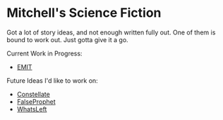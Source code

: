 # Mitchell's Science Fiction
Got a lot of story ideas, and not enough written fully out.
One of them is bound to work out.
Just gotta give it a go.

Current Work in Progress:
- [EMIT](./EMIT/)

Future Ideas I'd like to work on:
- [Constellate](./Constellate/)
- [FalseProphet](./FalseProphet/)
- [WhatsLeft](./WhatsLeft/)
